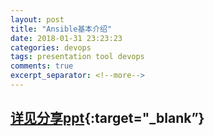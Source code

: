 ```yaml
---
layout: post
title: "Ansible基本介绍"
date: 2018-01-31 23:23:23
categories: devops
tags: presentation tool devops
comments: true
excerpt_separator: <!--more-->
---
```

<!--more-->

## [详见分享ppt](/resources/presentation/ansible.html){:target="_blank”}
